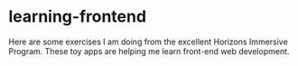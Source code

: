 # learning-frontend
Here are some exercises I am doing from the excellent Horizons Immersive Program. These toy apps are helping me learn front-end 
web development.

